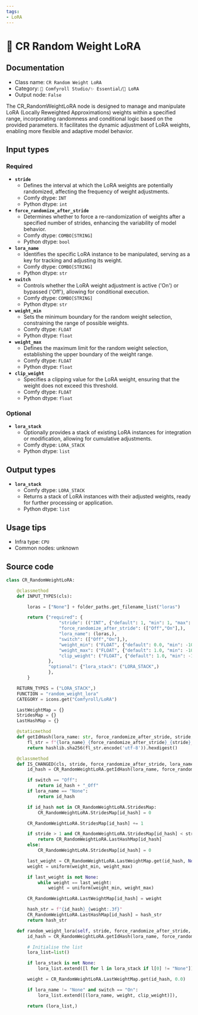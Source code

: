 ```yaml
---
tags:
- LoRA
---
```


# 💊 CR Random Weight LoRA
## Documentation
- Class name: `CR Random Weight LoRA`
- Category: `🧩 Comfyroll Studio/✨ Essential/💊 LoRA`
- Output node: `False`

The CR_RandomWeightLoRA node is designed to manage and manipulate LoRA (Locally Reweighted Approximations) weights within a specified range, incorporating randomness and conditional logic based on the provided parameters. It facilitates the dynamic adjustment of LoRA weights, enabling more flexible and adaptive model behavior.
## Input types
### Required
- **`stride`**
    - Defines the interval at which the LoRA weights are potentially randomized, affecting the frequency of weight adjustments.
    - Comfy dtype: `INT`
    - Python dtype: `int`
- **`force_randomize_after_stride`**
    - Determines whether to force a re-randomization of weights after a specified number of strides, enhancing the variability of model behavior.
    - Comfy dtype: `COMBO[STRING]`
    - Python dtype: `bool`
- **`lora_name`**
    - Identifies the specific LoRA instance to be manipulated, serving as a key for tracking and adjusting its weight.
    - Comfy dtype: `COMBO[STRING]`
    - Python dtype: `str`
- **`switch`**
    - Controls whether the LoRA weight adjustment is active ('On') or bypassed ('Off'), allowing for conditional execution.
    - Comfy dtype: `COMBO[STRING]`
    - Python dtype: `str`
- **`weight_min`**
    - Sets the minimum boundary for the random weight selection, constraining the range of possible weights.
    - Comfy dtype: `FLOAT`
    - Python dtype: `float`
- **`weight_max`**
    - Defines the maximum limit for the random weight selection, establishing the upper boundary of the weight range.
    - Comfy dtype: `FLOAT`
    - Python dtype: `float`
- **`clip_weight`**
    - Specifies a clipping value for the LoRA weight, ensuring that the weight does not exceed this threshold.
    - Comfy dtype: `FLOAT`
    - Python dtype: `float`
### Optional
- **`lora_stack`**
    - Optionally provides a stack of existing LoRA instances for integration or modification, allowing for cumulative adjustments.
    - Comfy dtype: `LORA_STACK`
    - Python dtype: `list`
## Output types
- **`lora_stack`**
    - Comfy dtype: `LORA_STACK`
    - Returns a stack of LoRA instances with their adjusted weights, ready for further processing or application.
    - Python dtype: `list`
## Usage tips
- Infra type: `CPU`
- Common nodes: unknown


## Source code
```python
class CR_RandomWeightLoRA:

    @classmethod
    def INPUT_TYPES(cls):

        loras = ["None"] + folder_paths.get_filename_list("loras")

        return {"required": {
                    "stride": (("INT", {"default": 1, "min": 1, "max": 1000})),
                    "force_randomize_after_stride": (["Off","On"],),
                    "lora_name": (loras,),
                    "switch": (["Off","On"],),
                    "weight_min": ("FLOAT", {"default": 0.0, "min": -10.0, "max": 10.0, "step": 0.01}),
                    "weight_max": ("FLOAT", {"default": 1.0, "min": -10.0, "max": 10.0, "step": 0.01}),
                    "clip_weight": ("FLOAT", {"default": 1.0, "min": -10.0, "max": 10.0, "step": 0.01}),
                },
                "optional": {"lora_stack": ("LORA_STACK",)
                },
        }

    RETURN_TYPES = ("LORA_STACK",)
    FUNCTION = "random_weight_lora"
    CATEGORY = icons.get("Comfyroll/LoRA")

    LastWeightMap = {}
    StridesMap = {}
    LastHashMap = {}

    @staticmethod
    def getIdHash(lora_name: str, force_randomize_after_stride, stride, weight_min, weight_max, clip_weight) -> int:
        fl_str = f"{lora_name}_{force_randomize_after_stride}_{stride}_{weight_min:.2f}_{weight_max:.2f}_{clip_weight:.2f}"
        return hashlib.sha256(fl_str.encode('utf-8')).hexdigest()

    @classmethod
    def IS_CHANGED(cls, stride, force_randomize_after_stride, lora_name, switch, weight_min, weight_max, clip_weight, lora_stack=None):     
        id_hash = CR_RandomWeightLoRA.getIdHash(lora_name, force_randomize_after_stride, stride, weight_min, weight_max, clip_weight)

        if switch == "Off":
            return id_hash + "_Off"
        if lora_name == "None":
            return id_hash

        if id_hash not in CR_RandomWeightLoRA.StridesMap:
            CR_RandomWeightLoRA.StridesMap[id_hash] = 0

        CR_RandomWeightLoRA.StridesMap[id_hash] += 1

        if stride > 1 and CR_RandomWeightLoRA.StridesMap[id_hash] < stride and id_hash in CR_RandomWeightLoRA.LastHashMap:
            return CR_RandomWeightLoRA.LastHashMap[id_hash]
        else:
            CR_RandomWeightLoRA.StridesMap[id_hash] = 0

        last_weight = CR_RandomWeightLoRA.LastWeightMap.get(id_hash, None)
        weight = uniform(weight_min, weight_max)

        if last_weight is not None:
            while weight == last_weight:
                weight = uniform(weight_min, weight_max)

        CR_RandomWeightLoRA.LastWeightMap[id_hash] = weight 

        hash_str = f"{id_hash}_{weight:.3f}"
        CR_RandomWeightLoRA.LastHashMap[id_hash] = hash_str
        return hash_str

    def random_weight_lora(self, stride, force_randomize_after_stride, lora_name, switch, weight_min, weight_max, clip_weight, lora_stack=None):
        id_hash = CR_RandomWeightLoRA.getIdHash(lora_name, force_randomize_after_stride, stride, weight_min, weight_max, clip_weight)

        # Initialise the list
        lora_list=list()

        if lora_stack is not None:
            lora_list.extend([l for l in lora_stack if l[0] != "None"])

        weight = CR_RandomWeightLoRA.LastWeightMap.get(id_hash, 0.0)

        if lora_name != "None" and switch == "On":
            lora_list.extend([(lora_name, weight, clip_weight)]),

        return (lora_list,)

```
